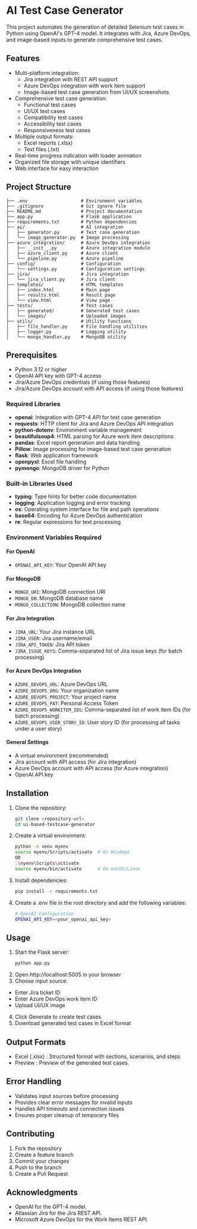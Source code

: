 
# AI Test Case Generator

This project automates the generation of detailed Selenium test cases in Python using OpenAI's GPT-4 model. It integrates with Jira, Azure DevOps, and image-based inputs to generate comprehensive test cases.

## Features

- Multi-platform integration:
  - Jira integration with REST API support
  - Azure DevOps integration with work item support
  - Image-based test case generation from UI/UX screenshots
- Comprehensive test case generation:
  - Functional test cases
  - UI/UX test cases
  - Compatibility test cases
  - Accessibility test cases
  - Responsiveness test cases
- Multiple output formats:
  - Excel reports (.xlsx)
  - Text files (.txt)
- Real-time progress indication with loader animation
- Organized file storage with unique identifiers
- Web interface for easy interaction

## Project Structure

```tree
├── .env                    # Environment variables
├── .gitignore              # Git ignore file
├── README.md               # Project documentation
├── app.py                  # Flask application
├── requirements.txt        # Python dependencies
├── ai/                     # AI integration
│   ├── generator.py        # Test case generation
│   └── image_generator.py  # Image processing
├── azure_integration/      # Azure DevOps integration
│   ├── __init__.py         # Azure integration module
│   ├── azure_client.py     # Azure client
│   └── pipeline.py         # Azure pipeline
├── config/                 # Configuration
│   └── settings.py         # Configuration settings
├── jira/                   # Jira integration
│   └── jira_client.py      # Jira client
├── templates/              # HTML templates
│   ├── index.html          # Main page
│   ├── results.html        # Result page
│   └── view.html           # View page
├── tests/                  # Test cases
│   ├── generated/          # Generated test cases
│   └── images/             # Uploaded images
├── utils/                  # Utility functions
│   ├── file_handler.py     # File handling utilities
│   ├── logger.py           # Logging utility
│   └── mongo_handler.py    # MongoDB utility
```


## Prerequisites

- Python 3.12 or higher
- OpenAI API key with GPT-4 access
- Jira/Azure DevOps credentials (if using those features)
- Jira/Azure DevOps account with API access (if using those features)

### Required Libraries

- **openai**: Integration with GPT-4 API for test case generation
- **requests**: HTTP client for Jira and Azure DevOps API integration
- **python-dotenv**: Environment variable management
- **beautifulsoup4**: HTML parsing for Azure work item descriptions
- **pandas**: Excel report generation and data handling
- **Pillow**: Image processing for image-based test case generation
- **flask**: Web application framework
- **openpyxl**: Excel file handling
- **pymongo**: MongoDB driver for Python

### Built-in Libraries Used

- **typing**: Type hints for better code documentation
- **logging**: Application logging and error tracking
- **os**: Operating system interface for file and path operations
- **base64**: Encoding for Azure DevOps authentication
- **re**: Regular expressions for text processing

### Environment Variables Required

#### For OpenAI
- `OPENAI_API_KEY`: Your OpenAI API key

#### For MongoDB
- `MONGO_URI`: MongoDB connection URI
- `MONGO_DB`: MongoDB database name
- `MONGO_COLLECTION`: MongoDB collection name

#### For Jira Integration
- `JIRA_URL`: Your Jira instance URL
- `JIRA_USER`: Jira username/email
- `JIRA_API_TOKEN`: Jira API token
- `JIRA_ISSUE_KEYS`: Comma-separated list of Jira issue keys (for batch processing)

#### For Azure DevOps Integration
- `AZURE_DEVOPS_URL`: Azure DevOps URL
- `AZURE_DEVOPS_ORG`: Your organization name
- `AZURE_DEVOPS_PROJECT`: Your project name
- `AZURE_DEVOPS_PAT`: Personal Access Token
- `AZURE_DEVOPS_WORKITEM_IDS`: Comma-separated list of work item IDs (for batch processing)
- `AZURE_DEVOPS_USER_STORY_ID`: User story ID (for processing all tasks under a user story)

#### General Settings

- A virtual environment (recommended)
- Jira account with API access (for Jira integration)
- Azure DevOps account with API access (for Azure integration)
- OpenAI API key

## Installation

1. Clone the repository:
   ```bash
   git clone <repository-url>
   cd ui-based-testcase-generator
   ```

2. Create a virtual environment:
    ```bash
    python -m venv myenv
    source myenv/Scripts/activate  # On Windows
    OR
    .\myenv\Scripts\activate   
    source myenv/bin/activate      # On macOS/Linux
    ```

3. Install dependencies:
    ```bash
    pip install -r requirements.txt
    ```

4. Create a .env file in the root directory and add the following variables:
    ```bash
    # OpenAI Configuration
    OPENAI_API_KEY=<your_openai_api_key>

    ```

## Usage

1. Start the Flask server:
    ```bash
    python app.py
    ```
2.  Open http://localhost:5005 in your browser
3.  Choose input source:
  - Enter Jira ticket ID
  - Enter Azure DevOps work item ID
  - Upload UI/UX image
4. Click Generate to create test cases
5. Download generated test cases in Excel format

## Output Formats
- Excel (.xlsx) : Structured format with sections, scenarios, and steps
- Preview : Preview of the generated test cases.

## Error Handling
- Validates input sources before processing
- Provides clear error messages for invalid inputs
- Handles API timeouts and connection issues
- Ensures proper cleanup of temporary files

## Contributing
1. Fork the repository
2. Create a feature branch
3. Commit your changes
4. Push to the branch
5. Create a Pull Request

## Acknowledgments
- OpenAI for the GPT-4 model.
- Atlassian Jira for the Jira REST API.
- Microsoft Azure DevOps for the Work Items REST API.
